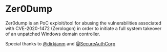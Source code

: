 # Zer0Dump

Zer0dump is an PoC exploit/tool for abusing the vulnerabilities associated with CVE-2020-1472 (Zerologon) in order
to initiate a full system takeover of an unpatched Windows domain controller.

Special thanks to [@dirkjanm](https://github.com/dirkjanm) and [@SecureAuthCorp](https://github.com/SecureAuthCorp/impacket)
